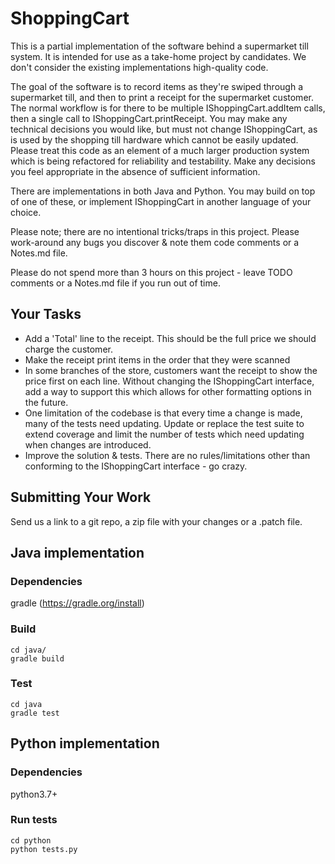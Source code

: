 # ShoppingCart

This is a partial implementation of the software behind a supermarket till system.
It is intended for use as a take-home project by candidates. We don't consider the existing implementations high-quality code.

The goal of the software is to record items as they're swiped through a supermarket till, and then to print a receipt for the supermarket customer. The normal workflow is for there to be multiple IShoppingCart.addItem calls, then a single call to IShoppingCart.printReceipt.
You may make any technical decisions you would like, but must not change IShoppingCart, as is used by the shopping till hardware which cannot be easily updated.
Please treat this code as an element of a much larger production system which is being refactored for reliability and testability. Make any decisions you feel appropriate in the absence of sufficient information.

There are implementations in both Java and Python. You may build on top of one of these, or implement IShoppingCart in another language of your choice.

Please note; there are no intentional tricks/traps in this project. Please work-around any bugs you discover & note them code comments or a Notes.md file.

Please do not spend more than 3 hours on this project - leave TODO comments or a Notes.md file if you run out of time.

## Your Tasks
- Add a 'Total' line to the receipt. This should be the full price we should charge the customer.
- Make the receipt print items in the order that they were scanned
- In some branches of the store, customers want the receipt to show the price first on each line. Without changing the IShoppingCart interface, add a way to support this which allows for other formatting options in the future.
- One limitation of the codebase is that every time a change is made, many of the tests need updating. Update or replace the test suite to extend coverage and limit the number of tests which need updating when changes are introduced.
- Improve the solution & tests. There are no rules/limitations other than conforming to the IShoppingCart interface - go crazy.


## Submitting Your Work
Send us a link to a git repo, a zip file with your changes or a .patch file.

## Java implementation

### Dependencies
  gradle (https://gradle.org/install)

### Build
```
cd java/
gradle build
```

### Test
```
cd java
gradle test
```

## Python implementation

### Dependencies
  python3.7+

### Run tests
```
cd python
python tests.py
```
